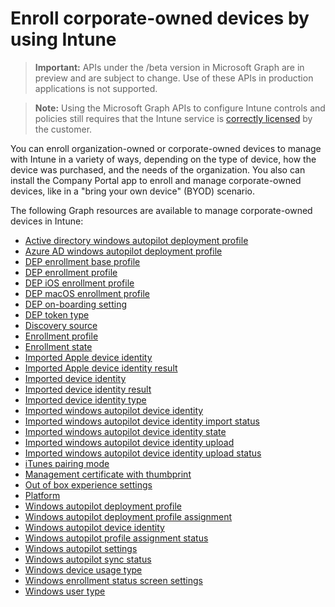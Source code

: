 # Enroll corporate-owned devices by using Intune> **Important:** APIs under the /beta version in Microsoft Graph are in preview and are subject to change. Use of these APIs in production applications is not supported.> **Note:** Using the Microsoft Graph APIs to configure Intune controls and policies still requires that the Intune service is [correctly licensed](https://www.microsoft.com/en-us/cloud-platform/microsoft-intune-pricing) by the customer.You can enroll organization-owned or corporate-owned devices to manage with Intune in a variety of ways, depending on the type of device, how the device was purchased, and the needs of the organization. You also can install the Company Portal app to enroll and manage corporate-owned devices, like in a "bring your own device" (BYOD) scenario.The following Graph resources are available to manage corporate-owned devices in Intune:- [Active directory windows autopilot deployment profile](intune_enrollment_activedirectorywindowsautopilotdeploymentprofile.md)- [Azure AD windows autopilot deployment profile](intune_enrollment_azureadwindowsautopilotdeploymentprofile.md)- [DEP enrollment base profile](intune_enrollment_depenrollmentbaseprofile.md)- [DEP enrollment profile](intune_enrollment_depenrollmentprofile.md)- [DEP iOS enrollment profile](intune_enrollment_depiosenrollmentprofile.md)- [DEP macOS enrollment profile](intune_enrollment_depmacosenrollmentprofile.md)- [DEP on-boarding setting](intune_enrollment_deponboardingsetting.md)- [DEP token type](intune_enrollment_deptokentype.md)- [Discovery source](intune_enrollment_discoverysource.md)- [Enrollment profile](intune_enrollment_enrollmentprofile.md)- [Enrollment state](intune_enrollment_enrollmentstate.md)- [Imported Apple device identity](intune_enrollment_importedappledeviceidentity.md)- [Imported Apple device identity result](intune_enrollment_importedappledeviceidentityresult.md)- [Imported device identity](intune_enrollment_importeddeviceidentity.md)- [Imported device identity result](intune_enrollment_importeddeviceidentityresult.md)- [Imported device identity type](intune_enrollment_importeddeviceidentitytype.md)- [Imported windows autopilot device identity](intune_enrollment_importedwindowsautopilotdeviceidentity.md)- [Imported windows autopilot device identity import status](intune_enrollment_importedwindowsautopilotdeviceidentityimportstatus.md)- [Imported windows autopilot device identity state](intune_enrollment_importedwindowsautopilotdeviceidentitystate.md)- [Imported windows autopilot device identity upload](intune_enrollment_importedwindowsautopilotdeviceidentityupload.md)- [Imported windows autopilot device identity upload status](intune_enrollment_importedwindowsautopilotdeviceidentityuploadstatus.md)- [iTunes pairing mode](intune_enrollment_itunespairingmode.md)- [Management certificate with thumbprint](intune_enrollment_managementcertificatewiththumbprint.md)- [Out of box experience settings](intune_enrollment_outofboxexperiencesettings.md)- [Platform](intune_enrollment_platform.md)- [Windows autopilot deployment profile](intune_enrollment_windowsautopilotdeploymentprofile.md)- [Windows autopilot deployment profile assignment](intune_enrollment_windowsautopilotdeploymentprofileassignment.md)- [Windows autopilot device identity](intune_enrollment_windowsautopilotdeviceidentity.md)- [Windows autopilot profile assignment status](intune_enrollment_windowsautopilotprofileassignmentstatus.md)- [Windows autopilot settings](intune_enrollment_windowsautopilotsettings.md)- [Windows autopilot sync status](intune_enrollment_windowsautopilotsyncstatus.md)- [Windows device usage type](intune_enrollment_windowsdeviceusagetype.md)- [Windows enrollment status screen settings](intune_enrollment_windowsenrollmentstatusscreensettings.md)- [Windows user type](intune_enrollment_windowsusertype.md)